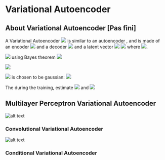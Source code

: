 # Variational Autoencoder



## About Variational Autoencoder [Pas fini]

A Variational Autoencoder <img src="https://render.githubusercontent.com/render/math?math=\mathcal{P}: \mathcal{D}\mapsto \mathcal{D}"> is similar to an autoencoder , and is made of an encoder <img src="https://render.githubusercontent.com/render/math?math=\mathcal{Q}: \mathcal{D} \mapsto \mathcal{Z}"> and a decoder <img src="https://render.githubusercontent.com/render/math?math=\mathcal{R}: \mathcal{Z} \mapsto \mathcal{D}. \forall x \in \mathcal{D},  x \sim \mathcal{P}(x) = \mathcal{R} \circ \mathcal{Q} (x)"> and a latent vector <img src="https://render.githubusercontent.com/render/math?math=z">
<img src="https://render.githubusercontent.com/render/math?math=\mathcal{Q}">  where  <img src="https://render.githubusercontent.com/render/math?math=\forall x \in \mathcal{D}, \exists z \in \mathcal{z} / \mathcal{Q} (x) = z">.

<img src="https://render.githubusercontent.com/render/math?math=\mathcal{P}_\theta (x) = \int_{\mathcal{Z}} \mathcal{P}_{\theta}(x,z) "> using Bayes theorem <img src="https://render.githubusercontent.com/render/math?math=\mathcal{P}_\theta (x) = \int_{\mathcal{Z}} \mathcal{P}_{\theta}(x | z)\mathcal{P}(z)=\int_{\mathcal{Z}} \mathcal{P}_{\theta}(z | x)\mathcal{P}(x)"><br>

<img src="https://render.githubusercontent.com/render/math?math=\mathcal{Q}(z|x) = \mathcal{P}(z|x) ">


<img src="https://render.githubusercontent.com/render/math?math=\mathcal{Q}(z|x)"> is chosen to be gaussian: <img src="https://render.githubusercontent.com/render/math?math=\mathcal{Q}(z|x) \sim \mathcal{N}(\mu(x),\sigma(x)\mathbb{I})">

The during the training, estimate <img src="https://render.githubusercontent.com/render/math?math=\mathcal{Q}_{\phi}"> and <img src="https://render.githubusercontent.com/render/math?math=\mathcal{P}_{\theta}">

## Multilayer Perceptron Variational Autoencoder

![alt text](https://github.com/nakmuayFarang/start-with-MNIST/blob/master/img/vae-mlp.jpg)


### Convolutional Variational Autoencoder
![alt text](https://github.com/nakmuayFarang/start-with-MNIST/blob/master/img/vae_cnn.jpg)


### Conditional Variational Autoencoder

